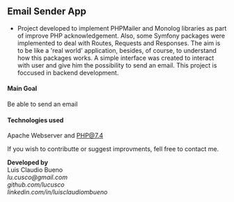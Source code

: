 ## Email Sender App

* Project developed to implement PHPMailer and Monolog libraries as part of improve PHP acknowledgement. 
Also, some Symfony packages were implemented to deal with Routes, Requests and Responses. The aim is to be like a 'real world' application,  besides, of course, to understand how this packages works. 
A simple interface was created to interact with user and give him the possibility to send an email. 
This project is foccused in backend development.

#### Main Goal
Be able to send an email

#### Technologies used
Apache Webserver and PHP@7.4

If you wish to contributte or suggest improvments, fell free to contact me.

**Developed by**  
Luis Claudio Bueno  
_lu.cusco@gmail.com_  
_github.com/lucusco_  
_linkedin.com/in/luisclaudiombueno_
